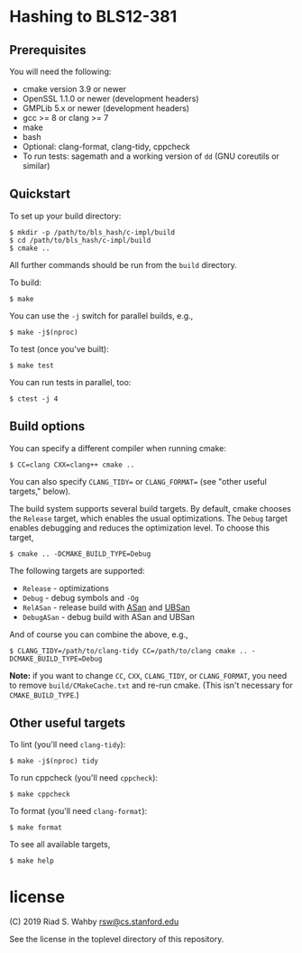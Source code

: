# Hashing to BLS12-381

## Prerequisites

You will need the following:

- cmake version 3.9 or newer
- OpenSSL 1.1.0 or newer (development headers)
- GMPLib 5.x or newer (development headers)
- gcc >= 8 or clang >= 7
- make
- bash
- Optional: clang-format, clang-tidy, cppcheck
- To run tests: sagemath and a working version of `dd` (GNU coreutils or similar)

## Quickstart

To set up your build directory:

    $ mkdir -p /path/to/bls_hash/c-impl/build
    $ cd /path/to/bls_hash/c-impl/build
    $ cmake ..

All further commands should be run from the `build` directory.

To build:

    $ make

You can use the `-j` switch for parallel builds, e.g.,

    $ make -j$(nproc)

To test (once you've built):

    $ make test

You can run tests in parallel, too:

    $ ctest -j 4

## Build options

You can specify a different compiler when running cmake:

    $ CC=clang CXX=clang++ cmake ..

You can also specify `CLANG_TIDY=` or `CLANG_FORMAT=` (see "other useful targets," below).

The build system supports several build targets. By default, cmake chooses the `Release`
target, which enables the usual optimizations. The `Debug` target enables debugging and
reduces the optimization level. To choose this target,

    $ cmake .. -DCMAKE_BUILD_TYPE=Debug

The following targets are supported:

- `Release` - optimizations
- `Debug` - debug symbols and `-Og`
- `RelASan` - release build with [ASan](https://en.wikipedia.org/wiki/AddressSanitizer) and
  [UBSan](https://developers.redhat.com/blog/2014/10/16/gcc-undefined-behavior-sanitizer-ubsan/)
- `DebugASan` - debug build with ASan and UBSan

And of course you can combine the above, e.g.,

    $ CLANG_TIDY=/path/to/clang-tidy CC=/path/to/clang cmake .. -DCMAKE_BUILD_TYPE=Debug

**Note:** if you want to change `CC`, `CXX`, `CLANG_TIDY`, or `CLANG_FORMAT`, you need to remove
`build/CMakeCache.txt` and re-run cmake. (This isn't necessary for `CMAKE_BUILD_TYPE`.)

## Other useful targets

To lint (you'll need `clang-tidy`):

    $ make -j$(nproc) tidy

To run cppcheck (you'll need `cppcheck`):

    $ make cppcheck

To format (you'll need `clang-format`):

    $ make format

To see all available targets,

    $ make help

# license

(C) 2019 Riad S. Wahby <rsw@cs.stanford.edu>

See the license in the toplevel directory of this repository.
